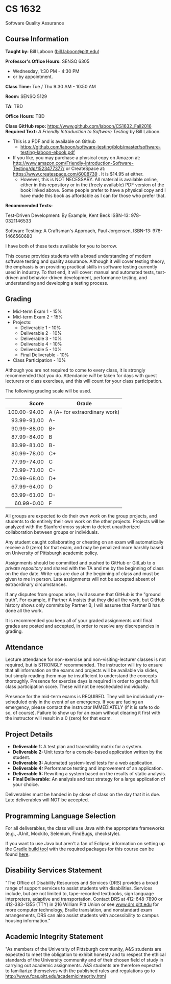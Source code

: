 # CS 1632
Software Quality Assurance

## Course Information

**Taught by:** Bill Laboon (bill.laboon@pitt.edu)

**Professor's Office Hours:** SENSQ 6305  
  * Wednesday, 1:30 PM - 4:30 PM
  * or by appointment.  

**Class Time:** Tue / Thu 9:30 AM - 10:50 AM

**Room:** SENSQ 5129

**TA**: TBD

**Office Hours**: TBD

**Class GitHub repo:** https://www.github.com/laboon/CS1632_Fall2016  
**Required Text:** _A Friendly Introduction to Software Testing_ by Bill Laboon.
* This is a PDF and is available on Github
  * https://github.com/laboon/software-testing/blob/master/software-testing-laboon-ebook.pdf
* If you like, you may purchase a physical copy on Amazon at: http://www.amazon.com/Friendly-Introduction-Software-Testing/dp/1523477377/ or CreateSpace at: https://www.createspace.com/6008739 .  It is $14.95 at either.
  * However, this is NOT NECESSARY.  All material is available online, either in this repository or in the (freely available) PDF version of the book linked above.  Some people prefer to have a physical copy and I have made this book as affordable as I can for those who prefer that.

**Recommended Texts:** 

Test-Driven Development: By Example, Kent Beck ISBN-13: 978-0321146533

Software Testing: A Craftsman's Approach, Paul Jorgensen, ISBN-13: 978-1466560680

I have both of these texts available for you to borrow.

This course provides students with a broad understanding of modern
software testing and quality assurance. Although it will cover testing
theory, the emphasis is on providing practical skills in software
testing currently used in industry. To that end, it will cover: manual
and automated tests, test-driven and behavior-driven development,
performance testing, and understanding and developing a testing
process.

## Grading

* Mid-term Exam 1 - 15%
* Mid-term Exam 2 - 15%
* Projects:
  * Deliverable 1 - 10%
  * Deliverable 2 - 10%
  * Deliverable 3 - 10%
  * Deliverable 4 - 10%
  * Deliverable 5 - 10%
  * Final Deliverable - 10%
* Class Participation - 10%

Although you are not required to come to every class, it is strongly recommended that you do.  Attendance _will_ be taken for days with guest lecturers or class exercises, and this will count for your class participation.

The following grading scale will be used.  

Score  | Grade
-----: | ------------------------------
100.00-94.00 | A (A+ for extraordinary work)
93.99-91.00  | A-
90.99-88.00  | B+
87.99-84.00  | B
83.99-81.00  | B-
80.99-78.00  | C+
77.99-74.00  | C
73.99-71.00  | C-
70.99-68.00  | D+
67.99-64.00  | D
63.99-61.00  | D-
60.99-0.00   | F

All groups are expected to do their own work on the group projects, and students to do entirely their own work on the other projects.  Projects will be analyzed with the Stanford _moss_ system to detect unauthorized collaboration between groups or individuals.

Any student caught collaborating or cheating on an exam will automatically receive a 0 (zero) for that exam, and may be penalized more harshly based on University of Pittsburgh academic policy.

Assignments should be committed and pushed to GitHub or GitLab to _a private repository_ and shared with the TA and me by the beginning of class on the due date.  Write-ups are due at the beginning of class and must be given to me in person.  Late assignments will not be accepted absent of extraordinary circumstances.

If any disputes from groups arise, I will assume that GitHub is the "ground 
truth".  For example, if Partner A insists that they did all the work, but GitHub history shows only commits by Partner B, I will assume that Partner B has done all the work.

It is recommended you keep all of your graded assignments until final
grades are posted and accepted, in order to resolve any discrepancies
in grading.

## Attendance

Lecture attendance for non-exercise and non-visiting-lecturer classes is not required, but is STRONGLY recommended. The instructor will try to ensure that all information on the exams and projects will be available via slides, but simply reading them may be insufficient to understand the concepts thoroughly.   Presence for exercise days is required in order to get the full
class participation score.  These will not be rescheduled individually.

Presence for the mid-term exams is REQUIRED.  They will be
individually re-scheduled only in the event of an emergency.  If you
are facing an emergency, please contact the instructor IMMEDIATELY (if
it is safe to do so, of course).  Failure to show up for an exam
without clearing it first with the instructor will result in a 0
(zero) for that exam.

## Project Details

* **Deliverable 1:** A test plan and traceability matrix for a system.
* **Deliverable 2:** Unit tests for a console-based application written by the student.
* **Deliverable 3:** Automated system-level tests for a web application.
* **Deliverable 4:** Performance testing and improvement of an application.
* **Deliverable 5:** Rewriting a system based on the results of static analysis.
* **Final Deliverable:** An analysis and test strategy for a large application of your choice.

Deliverables must be handed in by close of class on the day that it is
due.  Late deliverables will NOT be accepted.

## Programming Language Selection

For all deliverables, the class will use Java with the appropriate frameworks (e.g., JUnit, Mockito, Selenium, FindBugs, checkstyle).

If you want to use Java but aren't a fan of Eclipse, information on setting up the [Gradle build tool](https://gradle.org/) with the required packages for this course can be found [here](https://gist.github.com/alexlafroscia/c6757de349b27e34eff6).  

## Disability Services Statement

"The Office of Disability Resources and
Services (DRS) provides a broad range of support services to assist
students with disabilities. Services include, but are not limited to,
tape-recorded textbooks, sign language interpreters, adaptive and
transportation. Contact DRS at 412-648-7890 or 412-383-1355 (TTY) in
216 William Pitt Union or see www.drs.pitt.edu for more computer
technology, Braille translation, and nonstandard exam arrangements,
DRS can also assist students with accessibility to campus housing
information."

## Academic Integrity Statement

"As members of the University of
Pittsburgh community, A&S students are expected to meet the obligation
to exhibit honesty and to respect the ethical standards of the
University community and of their chosen field of study in carrying
out academic assignments. A&S students are therefore expected to
familiarize themselves with the published rules and regulations go to
http://www.fcas.pitt.edu/academicintegrity.html

